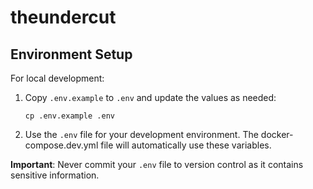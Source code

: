 # theundercut

## Environment Setup

For local development:

1. Copy `.env.example` to `.env` and update the values as needed:
   ```
   cp .env.example .env
   ```

2. Use the `.env` file for your development environment. The docker-compose.dev.yml file will automatically use these variables.

**Important**: Never commit your `.env` file to version control as it contains sensitive information.